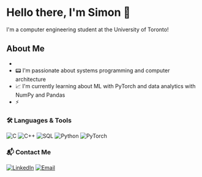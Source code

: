 # Hello there, I'm Simon 👋

I'm a computer engineering student at the University of Toronto!

## About Me
- 
- 📟 I'm passionate about systems programming and computer architecture
- 📈 I'm currently learning about ML with PyTorch and data analytics with NumPy and Pandas
- ⚡

### 🛠 Languages & Tools

![C](https://img.shields.io/badge/C-00599C?style=for-the-badge&logo=c&logoColor=white)
![C++](https://img.shields.io/badge/C++-00599C?style=for-the-badge&logo=c%2B%2B&logoColor=white)
![SQL](https://img.shields.io/badge/SQL-4479A1?style=for-the-badge&logo=postgresql&logoColor=white)
![Python](https://img.shields.io/badge/Python-3670A0?style=for-the-badge&logo=python&logoColor=white)
![PyTorch](https://img.shields.io/badge/PyTorch-EE4C2C?style=for-the-badge&logo=pytorch&logoColor=white)

### 📬 Contact Me

[![LinkedIn](https://img.shields.io/badge/LinkedIn-blue?style=flat&logo=linkedin&logoColor=white)](https://www.linkedin.com/in/simon-louis-148245260/)
[![Email](https://img.shields.io/badge/Email-D14836?style=flat&logo=gmail&logoColor=white)](mailto:simonlouis1932@gmail.com)


